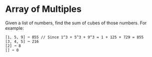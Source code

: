 # Array of Multiples

Given a list of numbers, find the sum of cubes of those numbers. For example:

```text
[1, 5, 9] ➞ 855 // Since 1^3 + 5^3 + 9^3 = 1 + 125 + 729 = 855
[3, 4, 5] ➞ 216
[2] ➞ 8
[] ➞ 0
```
